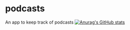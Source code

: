 # podcasts

An app to keep track of podcasts
[![Anurag's GitHub stats](https://github-readme-stats.vercel.app/api?username=RyanMontville)](https://github.com/RyanMontville/github-readme-stats)
